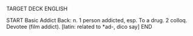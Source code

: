 TARGET DECK
ENGLISH

START
Basic
Addict
Back: n. 1 person addicted, esp. To a drug. 2 colloq. Devotee (film addict). [latin: related to *ad-, dico say]
END
